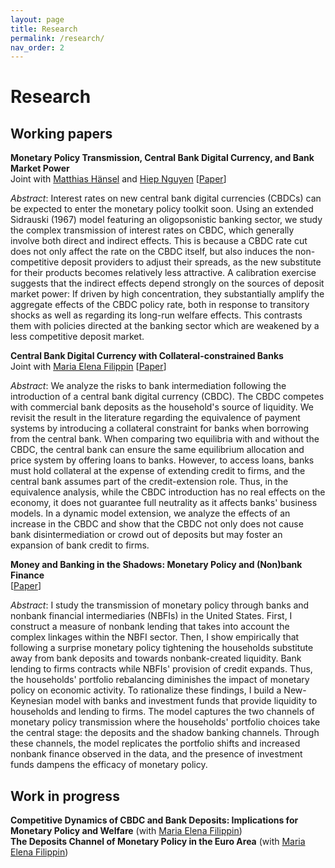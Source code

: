 ```yaml
---
layout: page
title: Research
permalink: /research/
nav_order: 2
---
```


# Research


## Working papers

**Monetary Policy Transmission, Central Bank Digital Currency, and Bank Market Power**<br /> 
Joint with [Matthias Hänsel](https://www.hhs.se/en/persons/h/hansel-matthias-emmanuel/) and [Hiep Nguyen](https://www.katalog.uu.se/empinfo/?id=N19-1602) [[Paper](../assets/papers/mp_cbdc_bankpower.pdf)] <br /> 

*Abstract*: Interest rates on new central bank digital currencies (CBDCs) can be expected to enter the monetary policy toolkit soon. Using an extended Sidrauski (1967) model featuring an oligopsonistic banking sector, we study the complex transmission of interest rates on CBDC, which generally involve both direct and indirect effects. This is because a CBDC rate cut does not only affect the rate on the CBDC itself, but also induces the non-competitive deposit providers to adjust their spreads, as the new substitute for their products becomes relatively less attractive. A calibration exercise suggests that the indirect effects depend strongly on the sources of deposit market power: If driven by high concentration, they substantially amplify the aggregate effects of the CBDC policy rate, both in response to transitory shocks as well as regarding its long-run welfare effects. This contrasts them with policies directed at the banking sector which are weakened by a less competitive deposit market. <br /> 

**Central Bank Digital Currency with Collateral-constrained Banks** <br /> 
Joint with [Maria Elena Filippin](https://www.mefilippin.com/) [[Paper](../assets/papers/cbdc_collateral_banks.pdf)] <br /> 

*Abstract*: We analyze the risks to bank intermediation following the introduction of a central bank digital currency (CBDC). The CBDC competes with commercial bank deposits as the household's source of liquidity. We revisit the result in the literature regarding the equivalence of payment systems by introducing a collateral constraint for banks when borrowing from the central bank. When comparing two equilibria with and without the CBDC, the central bank can ensure the same equilibrium allocation and price system by offering loans to banks. However, to access loans, banks must hold collateral at the expense of extending credit to firms, and the central bank assumes part of the credit-extension role. Thus, in the equivalence analysis, while the CBDC introduction has no real effects on the economy, it does not guarantee full neutrality as it affects banks' business models. In a dynamic model extension, we analyze the effects of an increase in the CBDC and show that the CBDC not only does not cause bank disintermediation or crowd out of deposits but may foster an expansion of bank credit to firms. <br />

**Money and Banking in the Shadows: Monetary Policy and (Non)bank Finance** <br />
[[Paper](../assets/papers/mp_nonbanks.pdf)] <br /> 

*Abstract*: I study the transmission of monetary policy through banks and nonbank financial intermediaries (NBFIs) in the United States. First, I construct a measure of nonbank lending that takes into account the complex linkages within the NBFI sector. Then, I show empirically that following a surprise monetary policy tightening the households substitute away from bank deposits and towards nonbank-created liquidity. Bank lending to firms contracts while NBFIs' provision of credit expands. Thus, the households' portfolio rebalancing diminishes the impact of monetary policy on economic activity. To rationalize these findings, I build a New-Keynesian model with banks and investment funds that provide liquidity to households and lending to firms. The model captures the two channels of monetary policy transmission where the households' portfolio choices take the central stage: the deposits and the shadow banking channels. Through these channels, the model replicates the portfolio shifts and increased nonbank finance observed in the data, and the presence of investment funds dampens the efficacy of monetary policy. <br />


## Work in progress
**Competitive Dynamics of CBDC and Bank Deposits: Implications for Monetary Policy and Welfare** (with [Maria Elena Filippin](https://www.mefilippin.com/)) <br />
**The Deposits Channel of Monetary Policy in the Euro Area** (with [Maria Elena Filippin](https://www.mefilippin.com/)) <br />


